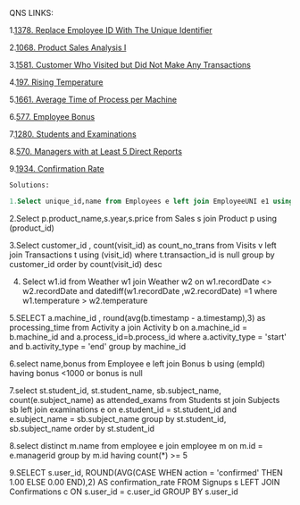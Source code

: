 QNS LINKS:

1.[1378. Replace Employee ID With The Unique Identifier](https://leetcode.com/problems/replace-employee-id-with-the-unique-identifier/?envType=study-plan-v2&id=top-sql-50)

2.[1068. Product Sales Analysis I](https://leetcode.com/problems/product-sales-analysis-i/?envType=study-plan-v2&id=top-sql-50)

3.[1581. Customer Who Visited but Did Not Make Any Transactions](https://leetcode.com/problems/customer-who-visited-but-did-not-make-any-transactions/?envType=study-plan-v2&id=top-sql-50)

4.[197. Rising Temperature](https://leetcode.com/problems/rising-temperature/?envType=study-plan-v2&id=top-sql-50)

5.[1661. Average Time of Process per Machine](https://leetcode.com/problems/average-time-of-process-per-machine/?envType=study-plan-v2&id=top-sql-50)

6.[577. Employee Bonus](https://leetcode.com/problems/employee-bonus/?envType=study-plan-v2&id=top-sql-50)

7.[1280. Students and Examinations](https://leetcode.com/problems/students-and-examinations/?envType=study-plan-v2&id=top-sql-50)

8.[570. Managers with at Least 5 Direct Reports](https://leetcode.com/problems/managers-with-at-least-5-direct-reports/?envType=study-plan-v2&id=top-sql-50)

9.[1934. Confirmation Rate](https://leetcode.com/problems/confirmation-rate/?envType=study-plan-v2&id=top-sql-50)

```SQL
Solutions:

1.Select unique_id,name from Employees e left join EmployeeUNI e1 using (id)

```

2.Select p.product_name,s.year,s.price from Sales s join Product p using (product_id) 

3.Select customer_id , count(visit_id) as count_no_trans from Visits v left join Transactions t using (visit_id)
where t.transaction_id is null
group by customer_id
order by count(visit_id) desc

4. Select w1.id
 from Weather w1 join Weather w2 on w1.recordDate <> w2.recordDate 
 and datediff(w1.recordDate ,w2.recordDate) =1 
 where w1.temperature > w2.temperature

5.SELECT  a.machine_id ,  round(avg(b.timestamp - a.timestamp),3)  as processing_time from Activity a join Activity b on a.machine_id = b.machine_id and a.process_id=b.process_id where a.activity_type = 'start' and b.activity_type = 'end'
group by machine_id 

6.select name,bonus from Employee e left join Bonus b using (empId) having bonus <1000 or bonus is null

7.select st.student_id, st.student_name, sb.subject_name, count(e.subject_name) as attended_exams
from Students st
join Subjects sb
left join
examinations e
on e.student_id = st.student_id
and e.subject_name = sb.subject_name
group by st.student_id, sb.subject_name
order by st.student_id

8.select distinct m.name
from employee e join employee m
on m.id = e.managerid
group by m.id
having count(*) >= 5

9.SELECT 
s.user_id,
ROUND(AVG(CASE WHEN action = 'confirmed' THEN 1.00 ELSE 0.00 END),2) AS confirmation_rate
FROM Signups s LEFT JOIN Confirmations c ON s.user_id = c.user_id
GROUP BY s.user_id
```
